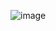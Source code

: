 ![image](https://github.com/VitaliiPytymko-Kh/Server-Client-18-05/assets/137927518/1735c305-d700-4d15-a19c-f24061fa0a83)
